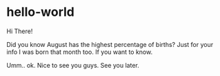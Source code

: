 # hello-world

Hi There!

Did you know August has the highest percentage of births?
Just for your info I was born that month too.
If you want to know.

Umm.. ok. Nice to see you guys.
See you later.
